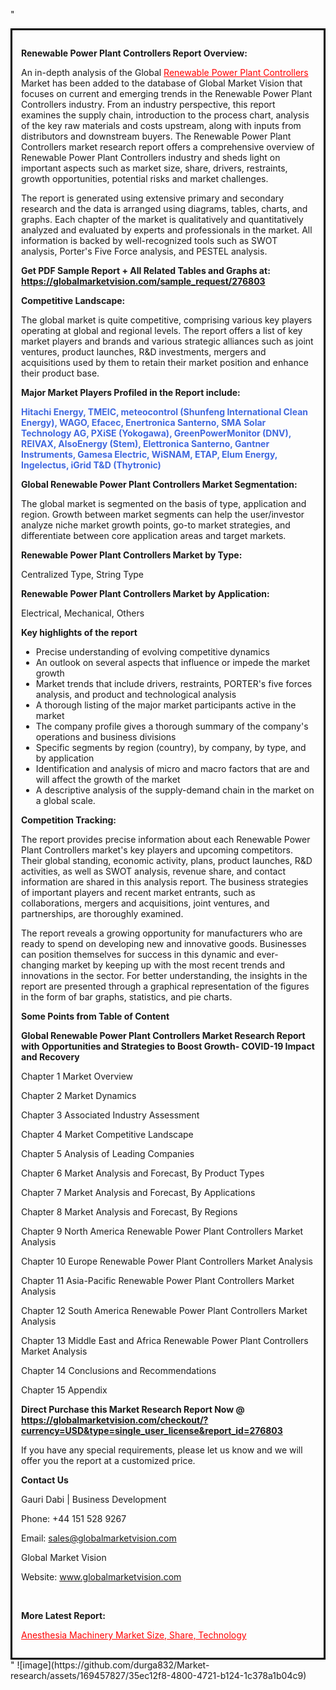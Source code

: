 "<div style='border: 3px solid black; padding: 1em;'>

<strong>Renewable Power Plant Controllers Report Overview:</strong>

An in-depth analysis of the Global <a style='color: #ff0000;' href='https://globalmarketvision.com/reports/global-renewable-power-plant-controllers-market/276803'>Renewable Power Plant Controllers</a> Market has been added to the database of Global Market Vision that focuses on current and emerging trends in the Renewable Power Plant Controllers industry. From an industry perspective, this report examines the supply chain, introduction to the process chart, analysis of the key raw materials and costs upstream, along with inputs from distributors and downstream buyers. The Renewable Power Plant Controllers market research report offers a comprehensive overview of Renewable Power Plant Controllers industry and sheds light on important aspects such as market size, share, drivers, restraints, growth opportunities, potential risks and market challenges.

The report is generated using extensive primary and secondary research and the data is arranged using diagrams, tables, charts, and graphs. Each chapter of the market is qualitatively and quantitatively analyzed and evaluated by experts and professionals in the market. All information is backed by well-recognized tools such as SWOT analysis, Porter's Five Force analysis, and PESTEL analysis.

<strong>Get PDF Sample Report + All Related Tables and Graphs at</strong><strong>:</strong><strong> <a style='color: #ff0000;' href='https://globalmarketvision.com/sample_request/276803?utm_source=linkedinPulse&utm_medium=SN&utm_campaign=SN'><strong>https://globalmarketvision.com/sample_request/276803</strong></a></strong>

<strong>Competitive Landscape:</strong>

The global market is quite competitive, comprising various key players operating at global and regional levels. The report offers a list of key market players and brands and various strategic alliances such as joint ventures, product launches, R&amp;D investments, mergers and acquisitions used by them to retain their market position and enhance their product base.

<strong>Major Market Players Profiled in the Report include:</strong>

<strong style='color: #4169e1;'>Hitachi Energy, TMEIC, meteocontrol (Shunfeng International Clean Energy), WAGO, Efacec, Enertronica Santerno, SMA Solar Technology AG, PXiSE (Yokogawa), GreenPowerMonitor (DNV), REIVAX, AlsoEnergy (Stem), Elettronica Santerno, Gantner Instruments, Gamesa Electric, WiSNAM, ETAP, Elum Energy, Ingelectus, iGrid T&D (Thytronic)</strong>

<strong>Global Renewable Power Plant Controllers Market Segmentation:</strong>

The global market is segmented on the basis of type, application and region. Growth between market segments can help the user/investor analyze niche market growth points, go-to market strategies, and differentiate between core application areas and target markets.

<strong>Renewable Power Plant Controllers Market by Type</strong><strong>:</strong>

Centralized Type, String Type

<strong>Renewable Power Plant Controllers Market by</strong><strong> Application:</strong>

Electrical, Mechanical, Others

<strong>Key highlights of the report</strong>
<ul>
  <li>Precise understanding of evolving competitive dynamics</li>
  <li>An outlook on several aspects that influence or impede the market growth</li>
  <li>Market trends that include drivers, restraints, PORTER's five forces analysis, and product and technological analysis</li>
  <li>A thorough listing of the major market participants active in the market</li>
  <li>The company profile gives a thorough summary of the company's operations and business divisions</li>
  <li>Specific segments by region (country), by company, by type, and by application</li>
  <li>Identification and analysis of micro and macro factors that are and will affect the growth of the market</li>
  <li>A descriptive analysis of the supply-demand chain in the market on a global scale.</li>
</ul>
<strong>Competition Tracking:</strong>

The report provides precise information about each Renewable Power Plant Controllers market's key players and upcoming competitors. Their global standing, economic activity, plans, product launches, R&amp;D activities, as well as SWOT analysis, revenue share, and contact information are shared in this analysis report. The business strategies of important players and recent market entrants, such as collaborations, mergers and acquisitions, joint ventures, and partnerships, are thoroughly examined.

The report reveals a growing opportunity for manufacturers who are ready to spend on developing new and innovative goods. Businesses can position themselves for success in this dynamic and ever-changing market by keeping up with the most recent trends and innovations in the sector. For better understanding, the insights in the report are presented through a graphical representation of the figures in the form of bar graphs, statistics, and pie charts.

<strong>Some Points from Table of Content</strong>

<strong>Global Renewable Power Plant Controllers Market Research Report with Opportunities and Strategies to Boost Growth- COVID-19 Impact and Recovery</strong>

Chapter 1 Market Overview

Chapter 2 Market Dynamics

Chapter 3 Associated Industry Assessment

Chapter 4 Market Competitive Landscape

Chapter 5 Analysis of Leading Companies

Chapter 6 Market Analysis and Forecast, By Product Types

Chapter 7 Market Analysis and Forecast, By Applications

Chapter 8 Market Analysis and Forecast, By Regions

Chapter 9 North America Renewable Power Plant Controllers Market Analysis

Chapter 10 Europe Renewable Power Plant Controllers Market Analysis

Chapter 11 Asia-Pacific Renewable Power Plant Controllers Market Analysis

Chapter 12 South America Renewable Power Plant Controllers Market Analysis

Chapter 13 Middle East and Africa Renewable Power Plant Controllers Market Analysis

Chapter 14 Conclusions and Recommendations

Chapter 15 Appendix

<strong>Direct Purchase this Market Research Report Now @ <a style='color: #ff0000;' href='https://globalmarketvision.com/checkout/?currency=USD&type=single_user_license&report_id=276803?utm_source=linkedinPulse&utm_medium=SN&utm_campaign=SN'><strong>https://globalmarketvision.com/checkout/?currency=USD&type=single_user_license&report_id=276803</strong></a></strong>

If you have any special requirements, please let us know and we will offer you the report at a customized price.
<p id='ember58' class='ember-view reader-content-blocks__paragraph'><strong>Contact Us</strong></p>
<p id='ember59' class='ember-view reader-content-blocks__paragraph'>Gauri Dabi | Business Development</p>
<p id='ember60' class='ember-view reader-content-blocks__paragraph'>Phone: +44 151 528 9267</p>
Email: <a href='mailto:sales@globalmarketvision.com'>sales@globalmarketvision.com</a>

Global Market Vision

Website: <a href='http://www.globalmarketvision.com/'>www.globalmarketvision.com</a>

&nbsp;

<strong>More Latest Report:</strong>

<a style='color: #ff0000;' href='https://www.linkedin.com/pulse/anesthesia-machinery-market-size-share-edfdf'>Anesthesia Machinery Market Size, Share, Technology</a>

</div>"
![image](https://github.com/durga832/Market-research/assets/169457827/35ec12f8-4800-4721-b124-1c378a1b04c9)

